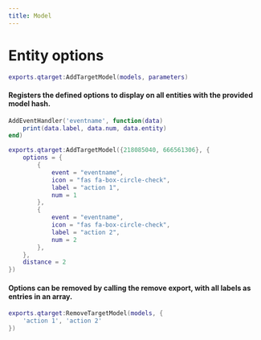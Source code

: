 ```yaml
---
title: Model
---
```

# Entity options
```lua
exports.qtarget:AddTargetModel(models, parameters)
```
#### Registers the defined options to display on all entities with the provided model hash.

```lua
AddEventHandler('eventname', function(data)
	print(data.label, data.num, data.entity)
end)

exports.qtarget:AddTargetModel({218085040, 666561306}, {
	options = {
		{
			event = "eventname",
			icon = "fas fa-box-circle-check",
			label = "action 1",
			num = 1
		},
		{
			event = "eventname",
			icon = "fas fa-box-circle-check",
			label = "action 2",
			num = 2
		},
	},
	distance = 2
})
```

#### Options can be removed by calling the remove export, with all labels as entries in an array.
```lua
exports.qtarget:RemoveTargetModel(models, {
	'action 1', 'action 2'
})
```
